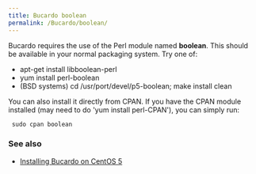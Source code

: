 ```yaml
---
title: Bucardo boolean
permalink: /Bucardo/boolean/
---
```


Bucardo requires the use of the Perl module named **boolean**. This should be available in your normal packaging system. Try one of:

-   apt-get install libboolean-perl
-   yum install perl-boolean
-   (BSD systems) cd /usr/port/devel/p5-boolean; make install clean

You can also install it directly from CPAN. If you have the CPAN module installed (may need to do 'yum install perl-CPAN'), you can simply run:

` sudo cpan boolean`

### See also

-   [Installing Bucardo on CentOS 5](http://imperialwicket.com/installing-bucardo-for-postgresql-replication-on-centos-5)
